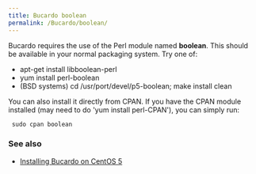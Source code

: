 ```yaml
---
title: Bucardo boolean
permalink: /Bucardo/boolean/
---
```


Bucardo requires the use of the Perl module named **boolean**. This should be available in your normal packaging system. Try one of:

-   apt-get install libboolean-perl
-   yum install perl-boolean
-   (BSD systems) cd /usr/port/devel/p5-boolean; make install clean

You can also install it directly from CPAN. If you have the CPAN module installed (may need to do 'yum install perl-CPAN'), you can simply run:

` sudo cpan boolean`

### See also

-   [Installing Bucardo on CentOS 5](http://imperialwicket.com/installing-bucardo-for-postgresql-replication-on-centos-5)
